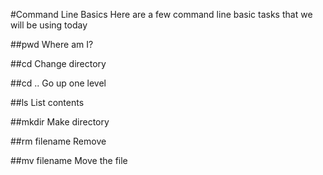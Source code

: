 #Command Line Basics
Here are a few command line basic tasks that we will be using today

##pwd 
Where am I?

##cd 
Change directory

##cd ..
Go up one level

##ls 
List contents

##mkdir 
Make directory

##rm filename
Remove

##mv filename
Move the file